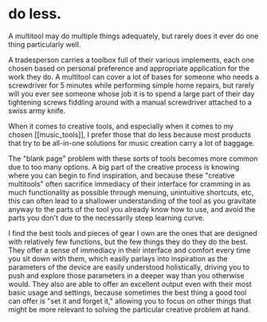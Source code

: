 # do less.

A multitool may do multiple things adequately, but rarely does it ever do one thing particularly well. 

A tradesperson carries a toolbox full of their various implements, each one chosen based on personal preference and appropriate application for the work they do. A multitool can cover a lot of bases for someone who needs a screwdriver for 5 minutes while performing simple home repairs, but rarely will you ever see someone whose job it is to spend a large part of their day tightening screws fiddling around with a manual screwdriver attached to a swiss army knife.

When it comes to creative tools, and especially when it comes to my chosen [[music_tools]], I prefer those that do less because most products that try to be all-in-one solutions for music creation carry a lot of baggage.

The "blank page" problem with these sorts of tools becomes more common due to too many options. A big part of the creative process is knowing where you can begin to find inspiration, and because these "creative multitools" often sacrifice immediacy of their interface for cramming in as much functionality as possible through menuing, unintuitive shortcuts, etc, this can often lead to a shallower understanding of the tool as you gravitate anyway to the parts of the tool you already know how to use, and avoid the parts you don't due to the necessarily steep learning curve.

I find the best tools and pieces of gear I own are the ones that are designed with relatively few functions, but the few things they do they do the best. They offer a sense of immediacy in their interface and comfort every time you sit down with them, which easily parlays into inspiration as the parameters of the device are easily understood holistically, driving you to push and explore those parameters in a deeper way than you otherwise would. They also are able to offer an excellent output even with their most basic usage and settings, because sometimes the best thing a good tool can offer is "set it and forget it," allowing you to focus on other things that might be more relevant to solving the particular creative problem at hand.